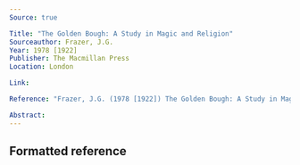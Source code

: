 ```yaml
---
Source: true

Title: "The Golden Bough: A Study in Magic and Religion"
Sourceauthor: Frazer, J.G.
Year: 1978 [1922]
Publisher: The Macmillan Press
Location: London

Link:

Reference: "Frazer, J.G. (1978 [1922]) The Golden Bough: A Study in Magic and Religion, London, The Macmillan Press."

Abstract: 
---
```


## Formatted reference
